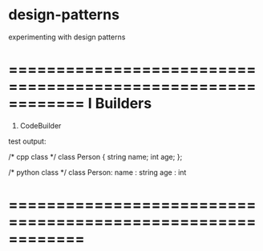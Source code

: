 # design-patterns

experimenting with design patterns

============================================================
I Builders
============================================================

1. CodeBuilder

test output:

/* cpp class */
class Person
{
  string name;
  int age;
};

/* python class */
class Person:
    name : string
    age : int

============================================================
============================================================
